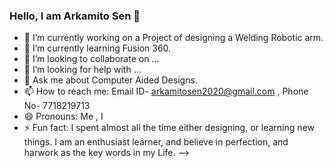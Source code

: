 ### Hello, I am Arkamito Sen  👋

- 🔭 I’m currently working on a Project of designing a Welding Robotic arm.
- 🌱 I’m currently learning Fusion 360.
- 👯 I’m looking to collaborate on ...
- 🤔 I’m looking for help with ...
- 💬 Ask me about Computer Aided Designs.
- 📫 How to reach me: Email ID- arkamitosen2020@gmail.com , Phone No- 7718219713
- 😄 Pronouns: Me , I
- ⚡ Fun fact: I spent almost all the time either designing, or learning new things. I am an enthusiast learner, and believe in perfection, and harwork as the key words in my Life.
-->
